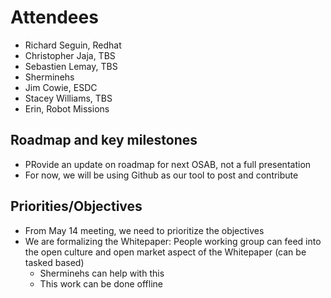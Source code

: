 # Attendees
* Richard Seguin, Redhat
* Christopher Jaja, TBS
* Sebastien Lemay, TBS
* Sherminehs
* Jim Cowie, ESDC
* Stacey Williams, TBS
* Erin, Robot Missions

## Roadmap and key milestones 
* PRovide an update on roadmap for next OSAB, not a full presentation
* For now, we will be using Github as our tool to post and contribute 

## Priorities/Objectives 
* From May 14 meeting, we need to prioritize the objectives
* We are formalizing the Whitepaper: People working group can feed into the open culture and open market aspect of the Whitepaper (can be tasked based)
  * Sherminehs can help with this 
  * This work can be done offline
